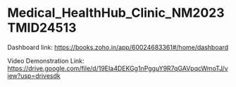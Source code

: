 # Medical_HealthHub_Clinic_NM2023TMID24513

Dashboard link: https://books.zoho.in/app/60024683361#/home/dashboard

Video Demonstration Link: https://drive.google.com/file/d/19EIa4DEKGg1nPgguY9R7qGAVpqcWmoTJ/view?usp=drivesdk
